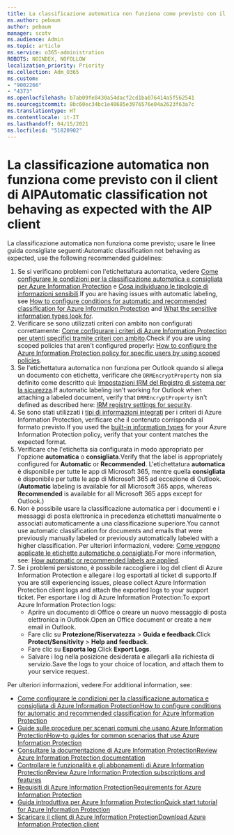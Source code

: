 ```yaml
---
title: La classificazione automatica non funziona come previsto con il client di AIP
ms.author: pebaum
author: pebaum
manager: scotv
ms.audience: Admin
ms.topic: article
ms.service: o365-administration
ROBOTS: NOINDEX, NOFOLLOW
localization_priority: Priority
ms.collection: Adm_O365
ms.custom:
- "9002266"
- "4373"
ms.openlocfilehash: b7ab09fe8430a54dacf2cd1ba076414a5f562541
ms.sourcegitcommit: 8bc60ec34bc1e40685e3976576e04a2623f63a7c
ms.translationtype: HT
ms.contentlocale: it-IT
ms.lasthandoff: 04/15/2021
ms.locfileid: "51820902"
---
```

# <a name="automatic-classification-not-behaving-as-expected-with-the-aip-client"></a><span data-ttu-id="6ba75-102">La classificazione automatica non funziona come previsto con il client di AIP</span><span class="sxs-lookup"><span data-stu-id="6ba75-102">Automatic classification not behaving as expected with the AIP client</span></span>

<span data-ttu-id="6ba75-103">La classificazione automatica non funziona come previsto; usare le linee guida consigliate seguenti:</span><span class="sxs-lookup"><span data-stu-id="6ba75-103">Automatic classification not behaving as expected, use the following recommended guidelines:</span></span>

1. <span data-ttu-id="6ba75-104">Se si verificano problemi con l'etichettatura automatica, vedere [Come configurare le condizioni per la classificazione automatica e consigliata per Azure Information Protection](https://docs.microsoft.com/azure/information-protection/configure-policy-classification) e [Cosa individuano le tipologie di informazioni sensibili](https://docs.microsoft.com/microsoft-365/compliance/sensitive-information-type-entity-definitions).</span><span class="sxs-lookup"><span data-stu-id="6ba75-104">If you are having issues with automatic labeling, see [How to configure conditions for automatic and recommended classification for Azure Information Protection](https://docs.microsoft.com/azure/information-protection/configure-policy-classification) and [What the sensitive information types look for](https://docs.microsoft.com/microsoft-365/compliance/sensitive-information-type-entity-definitions).</span></span>
2. <span data-ttu-id="6ba75-105">Verificare se sono utilizzati criteri con ambito non configurati correttamente: [Come configurare i criteri di Azure Information Protection per utenti specifici tramite criteri con ambito](https://docs.microsoft.com/azure/information-protection/configure-policy-scope).</span><span class="sxs-lookup"><span data-stu-id="6ba75-105">Check if you are using scoped policies that aren't configured properly: [How to configure the Azure Information Protection policy for specific users by using scoped policies](https://docs.microsoft.com/azure/information-protection/configure-policy-scope).</span></span>
3. <span data-ttu-id="6ba75-106">Se l'etichettatura automatica non funziona per Outlook quando si allega un documento con etichetta, verificare che `DRMEncryptProperty` non sia definito come descritto qui: [Impostazioni IRM del Registro di sistema per la sicurezza](https://docs.microsoft.com/deployoffice/security/protect-sensitive-messages-and-documents-by-using-irm-in-office#office-2016-irm-registry-key-options).</span><span class="sxs-lookup"><span data-stu-id="6ba75-106">If automatic labeling isn't working for Outlook when attaching a labeled document, verify that `DRMEncryptProperty` isn't defined as described here: [IRM registry settings for security](https://docs.microsoft.com/deployoffice/security/protect-sensitive-messages-and-documents-by-using-irm-in-office#office-2016-irm-registry-key-options).</span></span>
4. <span data-ttu-id="6ba75-107">Se sono stati utilizzati i [tipi di informazioni integrati](https://support.office.com/article/What-the-sensitive-information-types-look-for-fd505979-76be-4d9f-b459-abef3fc9e86b) per i criteri di Azure Information Protection, verificare che il contenuto corrisponda al formato previsto.</span><span class="sxs-lookup"><span data-stu-id="6ba75-107">If you used the [built-in information types](https://support.office.com/article/What-the-sensitive-information-types-look-for-fd505979-76be-4d9f-b459-abef3fc9e86b) for your Azure Information Protection policy, verify that your content matches the expected format.</span></span>
5. <span data-ttu-id="6ba75-108">Verificare che l'etichetta sia configurata in modo appropriato per l'opzione **automatica** o **consigliata**.</span><span class="sxs-lookup"><span data-stu-id="6ba75-108">Verify that the label is appropriately configured for **Automatic** or **Recommended**.</span></span> <span data-ttu-id="6ba75-109">L'etichettatura **automatica** è disponibile per tutte le app di Microsoft 365, mentre quella **consigliata** è disponibile per tutte le app di Microsoft 365 ad eccezione di Outlook.</span><span class="sxs-lookup"><span data-stu-id="6ba75-109">(**Automatic** labeling is available for all Microsoft 365 apps, whereas **Recommended** is available for all Microsoft 365 apps except for Outlook.)</span></span>
6. <span data-ttu-id="6ba75-110">Non è possibile usare la classificazione automatica per i documenti e i messaggi di posta elettronica in precedenza etichettati manualmente o associati automaticamente a una classificazione superiore.</span><span class="sxs-lookup"><span data-stu-id="6ba75-110">You cannot use automatic classification for documents and emails that were previously manually labeled or previously automatically labeled with a higher classification.</span></span>  <span data-ttu-id="6ba75-111">Per ulteriori informazioni, vedere: [Come vengono applicate le etichette automatiche o consigliate](https://docs.microsoft.com/azure/information-protection/configure-policy-classification#how-automatic-or-recommended-labels-are-applied).</span><span class="sxs-lookup"><span data-stu-id="6ba75-111">For more information, see: [How automatic or recommended labels are applied](https://docs.microsoft.com/azure/information-protection/configure-policy-classification#how-automatic-or-recommended-labels-are-applied).</span></span>
7. <span data-ttu-id="6ba75-112">Se i problemi persistono, è possibile raccogliere i log del client di Azure Information Protection e allegare i log esportati al ticket di supporto.</span><span class="sxs-lookup"><span data-stu-id="6ba75-112">If you are still experiencing issues, please collect Azure Information Protection client logs and attach the exported logs to your support ticket.</span></span> <span data-ttu-id="6ba75-113">Per esportare i log di Azure Information Protection:</span><span class="sxs-lookup"><span data-stu-id="6ba75-113">To export Azure Information Protection logs:</span></span>
    - <span data-ttu-id="6ba75-114">Aprire un documento di Office o creare un nuovo messaggio di posta elettronica in Outlook.</span><span class="sxs-lookup"><span data-stu-id="6ba75-114">Open an Office document or create a new email in Outlook.</span></span>
    - <span data-ttu-id="6ba75-115">Fare clic su **Protezione/Riservatezza** > **Guida e feedback**.</span><span class="sxs-lookup"><span data-stu-id="6ba75-115">Click **Protect/Sensitivity** > **Help and feedback**.</span></span>
    - <span data-ttu-id="6ba75-116">Fare clic su **Esporta log**.</span><span class="sxs-lookup"><span data-stu-id="6ba75-116">Click **Export Logs**.</span></span>
    - <span data-ttu-id="6ba75-117">Salvare i log nella posizione desiderata e allegarli alla richiesta di servizio.</span><span class="sxs-lookup"><span data-stu-id="6ba75-117">Save the logs to your choice of location, and attach them to your service request.</span></span>

<span data-ttu-id="6ba75-118">Per ulteriori informazioni, vedere:</span><span class="sxs-lookup"><span data-stu-id="6ba75-118">For additional information, see:</span></span>

- [<span data-ttu-id="6ba75-119">Come configurare le condizioni per la classificazione automatica e consigliata di Azure Information Protection</span><span class="sxs-lookup"><span data-stu-id="6ba75-119">How to configure conditions for automatic and recommended classification for Azure Information Protection</span></span>](https://docs.microsoft.com/azure/information-protection/configure-policy-classification)
- [<span data-ttu-id="6ba75-120">Guide sulle procedure per scenari comuni che usano Azure Information Protection</span><span class="sxs-lookup"><span data-stu-id="6ba75-120">How-to guides for common scenarios that use Azure Information Protection</span></span>](https://docs.microsoft.com/azure/information-protection/how-to-guides)
- [<span data-ttu-id="6ba75-121">Consultare la documentazione di Azure Information Protection</span><span class="sxs-lookup"><span data-stu-id="6ba75-121">Review Azure Information Protection documentation</span></span>](https://docs.microsoft.com/azure/information-protection/what-is-information-protection)
- [<span data-ttu-id="6ba75-122">Controllare le funzionalità e gli abbonamenti di Azure Information Protection</span><span class="sxs-lookup"><span data-stu-id="6ba75-122">Review Azure Information Protection subscriptions and features</span></span>](https://azure.microsoft.com/pricing/details/information-protection)
- [<span data-ttu-id="6ba75-123">Requisiti di Azure Information Protection</span><span class="sxs-lookup"><span data-stu-id="6ba75-123">Requirements for Azure Information Protection</span></span>](https://docs.microsoft.com/azure/information-protection/get-started/requirements)
- [<span data-ttu-id="6ba75-124">Guida introduttiva per Azure Information Protection</span><span class="sxs-lookup"><span data-stu-id="6ba75-124">Quick start tutorial for Azure Information Protection</span></span>](https://docs.microsoft.com/azure/information-protection/get-started/infoprotect-quick-start-tutorial)
- [<span data-ttu-id="6ba75-125">Scaricare il client di Azure Information Protection</span><span class="sxs-lookup"><span data-stu-id="6ba75-125">Download Azure Information Protection client</span></span>](https://www.microsoft.com/download/details.aspx?id=53018)
